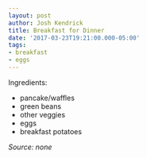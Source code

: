 ```yaml
---
layout: post
author: Josh Kendrick
title: Breakfast for Dinner
date: '2017-03-23T19:21:00.000-05:00'
tags:
- breakfast
- eggs
---
```


Ingredients:
* pancake/waffles
* green beans
* other veggies
* eggs
* breakfast potatoes

*Source: none*